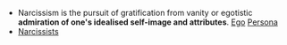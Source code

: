 - Narcissism is the pursuit of gratification from vanity or egotistic **admiration of one's idealised self-image and attributes**. [Ego]() [Persona]()
- [Narcissists]() 
